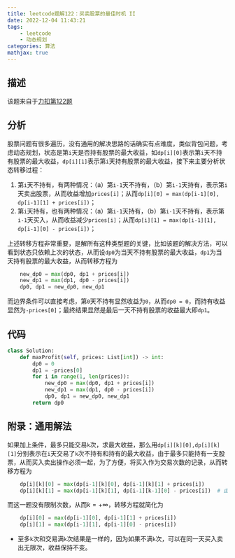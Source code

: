 ```yaml
---
title: leetcode题解122：买卖股票的最佳时机 II
date: 2022-12-04 11:43:21
tags:
    - leetcode
    - 动态规划
categories: 算法
mathjax: true
---
```


## 描述

该题来自于[力扣第122题](https://leetcode.cn/problems/best-time-to-buy-and-sell-stock-ii/)

<!--more-->

## 分析

股票问题有很多遍历，没有通用的解决思路的话确实有点难度，类似背包问题，考虑动态规划，状态是第`i`天是否持有股票的最大收益，如`dp[i][0]`表示第`i`天不持有股票的最大收益，`dp[i][1]`表示第`i`天持有股票的最大收益，接下来主要分析状态转移过程：

1. 第`i`天不持有，有两种情况：（a）第`i-1`天不持有，（b）第`i-1`天持有，表示第`i`天卖出股票，从而收益增加`prices[i]`；从而`dp[i][0] = max(dp[i-1][0], dp[i-1][1] + prices[i])`；
2. 第`i`天持有，也有两种情况：（a）第`i-1`天持有，（b）第`i-1`天不持有，表示第`i-1`天买入，从而收益减少`prices[i]`；从而`dp[i][1] = max(dp[i-1][1], dp[i-1][0] - prices[i])`；

上述转移方程非常重要，是解所有这种类型题的关键，比如该题的解决方法，可以看到状态只依赖上次的状态，从而设`dp0`为当天不持有股票的最大收益，`dp1`为当天持有股票的最大收益，从而转移方程为
```python
    new_dp0 = max(dp0, dp1 + prices[i])
    new_dp1 = max(dp1, dp0 - prices[i])
    dp0, dp1 = new_dp0, new_dp1
```

而边界条件可以直接考虑，第`0`天不持有显然收益为`0`，从而`dp0 = 0`，而持有收益显然为`-prices[0]`；最终结果显然是最后一天不持有股票的收益最大即`dp1`。


## 代码

```python
class Solution:
    def maxProfit(self, prices: List[int]) -> int:
        dp0 = 0
        dp1 = -prices[0]
        for i in range(1, len(prices)):
            new_dp0 = max(dp0, dp1 + prices[i])
            new_dp1 = max(dp1, dp0 - prices[i])
            dp0, dp1 = new_dp0, new_dp1
        return dp0
```

## 附录：通用解法

如果加上条件，最多只能交易`k`次，求最大收益，那么用`dp[i][k][0],dp[i][k][1]`分别表示在`i`天交易了`k`次不持有和持有的最大收益，由于最多只能持有一支股票，从而买入卖出操作必须一起，为了方便，将买入作为交易次数的记录，从而转移方程为
```python
    dp[i][k][0] = max(dp[i-1][k][0], dp[i-1][k][1] + prices[i])
    dp[i][k][1] = max(dp[i-1][k][1], dp[i-1][k-1][0] - prices[i])  # 由于买入算交易依次，从而是k-1次不持有的状态
```

而这一题没有限制次数，从而$k = + \infty$，转移方程就简化为
```python
    dp[i][0] = max(dp[i-1][0], dp[i-1][1] + prices[i])
    dp[i][1] = max(dp[i-1][1], dp[i-1][0] - prices[i])
```

* 至多`k`次和交易满`k`次结果是一样的，因为如果不满`k`次，可以在同一天买入卖出无限次，收益保持不变。
